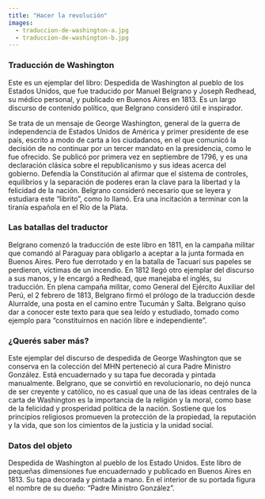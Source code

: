 ```yaml
---
title: "Hacer la revolución"
images:
  - traduccion-de-washington-a.jpg
  - traduccion-de-washington-b.jpg
---
```


### Traducción de Washington 
Este es un ejemplar del libro: Despedida de Washington al pueblo de los Estados Unidos, que fue traducido por Manuel Belgrano y Joseph Redhead, su médico personal, y publicado en Buenos Aires en 1813. Es un largo discurso de contenido político, que Belgrano consideró útil e inspirador.
 
Se trata de un mensaje de George Washington, general de la guerra de independencia de Estados Unidos de América y primer presidente de ese país, escrito a modo de carta a los ciudadanos, en el que comunicó la decisión de no continuar por un tercer mandato en la presidencia, como le fue ofrecido. Se publicó por primera vez en septiembre de 1796, y es una declaración clásica sobre el republicanismo y sus ideas acerca del gobierno. Defendía la Constitución al afirmar que el sistema de controles, equilibrios y la separación de poderes eran la clave para la libertad y la felicidad de la nación. Belgrano consideró necesario que se leyera y estudiara este “librito”, como lo llamó. Era una incitación a terminar con la tiranía española en el Río de la Plata.
 
### Las batallas del traductor
Belgrano comenzó la traducción de este libro en 1811, en la campaña militar que comandó al Paraguay para obligarlo a aceptar a la junta formada en Buenos Aires. Pero fue derrotado y en la batalla de Tacuarí sus papeles se perdieron, víctimas de un incendio. En 1812 llegó otro ejemplar del discurso a sus manos, y le encargó a Redhead, que manejaba el inglés, su traducción. En plena campaña militar, como General del Ejército Auxiliar del Perú, el 2 febrero de 1813, Belgrano firmó el prólogo de la traducción desde Alurralde, una posta en el camino entre Tucumán y Salta. Belgrano quiso dar a conocer este texto para que sea leído y estudiado, tomado como ejemplo para “constituirnos en nación libre e independiente”. 
 
### ¿Querés saber más?
Este ejemplar del discurso de despedida de George Washington que se conserva en la colección del MHN perteneció al cura Padre Ministro González. Está encuadernado y su tapa fue decorada y pintada manualmente. Belgrano, que se convirtió en revolucionario, no dejó nunca de ser creyente y católico, no es casual que una de las ideas centrales de la carta de Washington es la importancia de la religión y la moral, como base de la felicidad y prosperidad política de la nación. Sostiene que los principios religiosos promueven la protección de la propiedad, la reputación y la vida, que son los cimientos de la justicia y la unidad social.
 
### Datos del objeto
Despedida de Washington al pueblo de los Estado Unidos. Este libro de pequeñas dimensiones fue encuadernado y publicado en Buenos Aires en 1813. Su tapa decorada y pintada a mano. En el interior de su portada figura el nombre de su dueño: “Padre Ministro González”.
